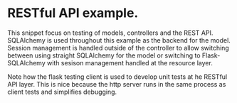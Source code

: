 # RESTful API example.

This snippet focus on testing of models, controllers and the REST API.  SQLAlchemy is used throughout this 
example as the backend for the model.  Session management is handled outside of the controller to allow
switching between using straight SQLAlchemy for the model or switching to Flask-SQLAlchemy with sesison management
handled at the resource layer.

Note how the flask testing client is used to develop unit tests at he RESTful API layer.  This is nice because
the http server runs in the same process as client tests and simplifies debugging.